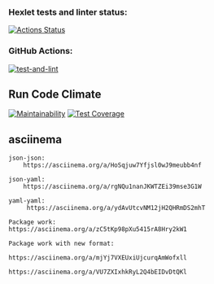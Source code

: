 ### Hexlet tests and linter status:

[![Actions Status](https://github.com/ilya00310/backend-project-46/workflows/hexlet-check/badge.svg)](https://github.com/ilya00310/backend-project-46/actions)

### GitHub Actions:

[![test-and-lint](https://github.com/ilya00310/backend-project-46/actions/workflows/test.yml/badge.svg)](https://github.com/ilya00310/backend-project-46/actions/workflows/test.yml)

## Run Code Climate

[![Maintainability](https://api.codeclimate.com/v1/badges/4e04e4ca62f9298e7e56/maintainability)](https://codeclimate.com/github/ilya00310/backend-project-46/maintainability)
[![Test Coverage](https://api.codeclimate.com/v1/badges/4e04e4ca62f9298e7e56/test_coverage)](https://codeclimate.com/github/ilya00310/backend-project-46/test_coverage)

## asciinema

```
json-json:
    https://asciinema.org/a/HoSqjuw7Yfjsl0wJ9meubb4nf
```

```
json-yaml:
    https://asciinema.org/a/rgNQu1nanJKWTZEi39mse3G1W
```

```
yaml-yaml:
     https://asciinema.org/a/ydAvUtcvNM12jH2QHRmDS2mhT
```

```
Package work:
https://asciinema.org/a/zC5tKp98pXu5415rA8Hry2kW1
```

```
Package work with new format:

https://asciinema.org/a/mjYj7VXEUxiUjcurqAmWofxll

https://asciinema.org/a/VU7ZXIxhkRyL2Q4bEIDvDtQKl
```
